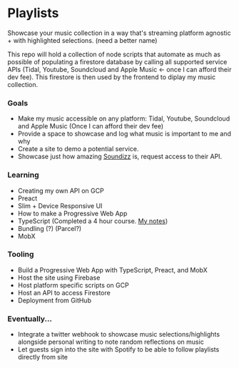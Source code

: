 # Playlists
Showcase your music collection in a way that's streaming platform agnostic + with highlighted selections.
(need a better name)

This repo will hold a collection of node scripts that automate as much as possible of populating a firestore database by 
calling all supported service APIs (Tidal, Youtube, Soundcloud and Apple Music <- once I can afford their dev fee). This 
firestore is then used by the frontend to diplay my music collection.

### Goals
- Make my music accessible on any platform: Tidal, Youtube, Soundcloud and Apple Music (Once I can afford their dev fee)
- Provide a space to showcase and log what music is important to me and why
- Create a site to demo a potential service.
- Showcase just how amazing [Soundizz](https://soundiiz.com) is, request access to their API.

### Learning
- Creating my own API on GCP
- Preact
- Slim + Device Responsive UI
- How to make a Progressive Web App
- TypeScript (Completed a 4 hour course. [My notes](https://github.com/bmitchinson/LearningTypescript))
- Bundling (?) (Parcel?)
- MobX

### Tooling
- Build a Progressive Web App with TypeScript, Preact, and MobX
- Host the site using Firebase
- Host platform specific scripts on GCP
- Host an API to access Firestore
- Deployment from GitHub

### Eventually...
- Integrate a twitter webhook to showcase music selections/highlights alongside personal writing to note random reflections on 
music
- Let guests sign into the site with Spotify to be able to follow playlists directly from site
